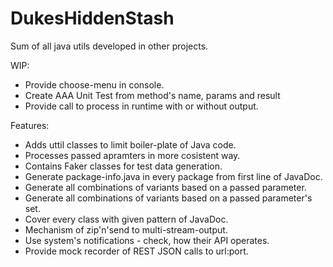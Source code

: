 # DukesHiddenStash
Sum of all java utils developed in other projects.

WIP:
- Provide choose-menu in console.
- Create AAA Unit Test from method's name, params and result
- Provide call to process in runtime with or without output.

Features:
- Adds uttil classes to limit boiler-plate of Java code.
- Processes passed apramters in more cosistent way.
- Contains Faker classes for test data generation.
- Generate package-info.java in every package from first line of JavaDoc.
- Generate all combinations of variants based on a passed parameter.
- Generate all combinations of variants based on a passed parameter's set.
- Cover every class with given pattern of JavaDoc.
- Mechanism of zip'n'send to multi-stream-output.
- Use system's notifications - check, how their API operates.
- Provide mock recorder of REST JSON calls to url:port.
